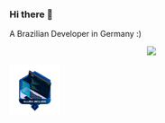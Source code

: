 ### Hi there 👋
A Brazilian Developer in Germany :)


<p align="center">
  <a href="https://skillicons.dev">
    <img src="https://skillicons.dev/icons?i=php,nodejs,js,html,css,figma,bootstrap,vscode" />
  </a>
</p>

<img src="Badge_Alura_B2B_Sharer (1).png" alt="Bbadge-Altura" width="90" height="90"/>
        
